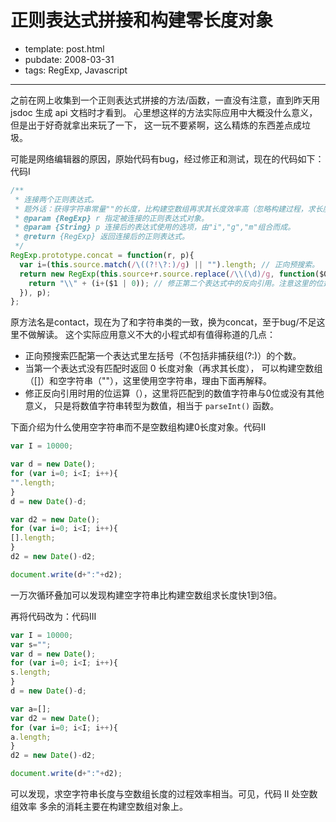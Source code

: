 
# 正则表达式拼接和构建零长度对象

- template: post.html
- pubdate: 2008-03-31
- tags: RegExp, Javascript

----

之前在网上收集到一个正则表达式拼接的方法/函数，一直没有注意，直到昨天用 jsdoc
生成 api 文档时才看到。
心里想这样的方法实际应用中大概没什么意义，但是出于好奇就拿出来玩了一下，
这一玩不要紧啊，这么精炼的东西差点成垃圾。

可能是网络编辑器的原因，原始代码有bug，经过修正和测试，现在的代码如下：代码I

```javascript
/**
 * 连接两个正则表达式。
 * 题外话：获得字符串常量""的长度，比构建空数组再求其长度效率高（忽略构建过程，求长度消耗时间相同）。
 * @param {RegExp} r 指定被连接的正则表达式对象。
 * @param {String} p 连接后的表达式使用的选项，由"i","g","m"组合而成。
 * @return {RegExp} 返回连接后的正则表达式。
 */
RegExp.prototype.concat = function(r, p){
  var i=(this.source.match(/\((?!\?:)/g) || "").length; // 正向预搜索。
  return new RegExp(this.source+r.source.replace(/\\(\d)/g, function($0, $1){
    return "\\" + (i+($1 | 0)); // 修正第二个表达式中的反向引用。注意这里的位运算。
  }), p);
};
```

原方法名是contact，现在为了和字符串类的一致，换为concat，至于bug/不足这里不做解读。
这个实际应用意义不大的小程式却有值得称道的几点：

* 正向预搜索匹配第一个表达式里左括号（不包括非捕获组(?:)）的个数。
* 当第一个表达式没有匹配时返回 0 长度对象（再求其长度），
  可以构建空数组（[]）和空字符串（""），这里使用空字符串，理由下面再解释。
* 修正反向引用时用的位运算（），这里将匹配到的数值字符串与0位或没有其他意义，
  只是将数值字符串转型为数值，相当于 `parseInt()` 函数。

下面介绍为什么使用空字符串而不是空数组构建0长度对象。代码II

```javascript
var I = 10000;

var d = new Date();
for (var i=0; i<I; i++){
"".length;
}
d = new Date()-d;

var d2 = new Date();
for (var i=0; i<I; i++){
[].length;
}
d2 = new Date()-d2;

document.write(d+":"+d2);
```

一万次循环叠加可以发现构建空字符串比构建空数组求长度快1到3倍。

再将代码改为：代码III

```javascript
var I = 10000;
var s="";
var d = new Date();
for (var i=0; i<I; i++){
s.length;
}
d = new Date()-d;

var a=[];
var d2 = new Date();
for (var i=0; i<I; i++){
a.length;
}
d2 = new Date()-d2;

document.write(d+":"+d2);
```

可以发现，求空字符串长度与空数组长度的过程效率相当。可见，代码 II 处空数组效率
多余的消耗主要在构建空数组对象上。
